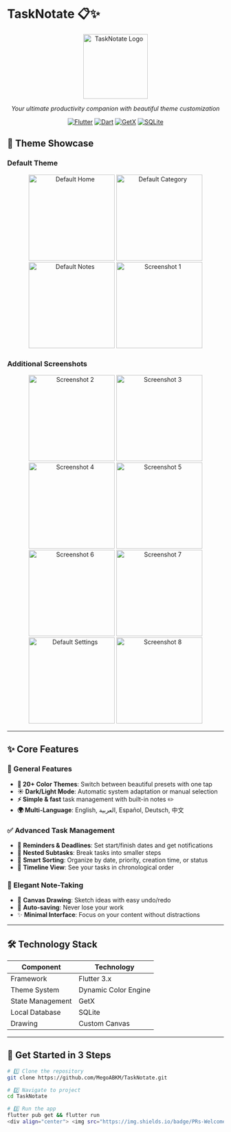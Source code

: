 # TaskNotate 📋✨

<p align="center">
  <img src="https://github.com/user-attachments/assets/c1ea1b69-76ea-4e86-9a35-c5393a96cd78" alt="TaskNotate Logo" width="150">
</p>

<p align="center">
  <em>Your ultimate productivity companion with beautiful theme customization</em>
</p>

<div align="center">

[![Flutter](https://img.shields.io/badge/Flutter-3.x-blue?style=for-the-badge&logo=flutter)](https://flutter.dev)
[![Dart](https://img.shields.io/badge/Dart-2.x-0175C2?style=for-the-badge&logo=dart)](https://dart.dev)
[![GetX](https://img.shields.io/badge/GetX-State%20Management-orange?style=for-the-badge)](https://pub.dev/packages/get)
[![SQLite](https://img.shields.io/badge/SQLite-3.x-003B57?style=for-the-badge&logo=sqlite&logoColor=white)](https://www.sqlite.org/index.html)

</div>

## 🎨 Theme Showcase

### Default Theme
<p align="center">
  <img src="https://github.com/user-attachments/assets/2c93d080-c4d7-4c56-9634-e00ca499894f" alt="Default Home" width="200">
  <img src="https://github.com/user-attachments/assets/bf83d76b-938c-4f65-9143-7d7159069337" alt="Default Category" width="200">
  <img src="https://github.com/user-attachments/assets/aa6804c6-f52f-4f94-9671-1ec1395f2195" alt="Default Notes" width="200">
  <img src="https://github.com/user-attachments/assets/424a0979-e330-4cae-b7ea-f02fdc9459c3" alt="Screenshot 1" width="200">

</p>

### Additional Screenshots
<p align="center">
  
  <img src="https://github.com/user-attachments/assets/fcf52824-5c8a-44a8-aa89-e18965c942b8" alt="Screenshot 2" width="200">
  <img src="https://github.com/user-attachments/assets/308f7161-9d8f-44d8-9043-f1041d4a7b4c" alt="Screenshot 3" width="200">
  <img src="https://github.com/user-attachments/assets/d9b499b4-6892-42c4-beb1-4744cd569459" alt="Screenshot 4" width="200">
  <img src="https://github.com/user-attachments/assets/12cd8a00-601a-4d55-a7a8-0fe83dd9e052" alt="Screenshot 5" width="200">
  <img src="https://github.com/user-attachments/assets/63be5816-b264-44ff-83ac-93909f3e8612" alt="Screenshot 6" width="200">
  <img src="https://github.com/user-attachments/assets/9d8381e8-c85c-4cd2-b1d7-e1c9f636f5a1" alt="Screenshot 7" width="200">
    <img src="https://github.com/user-attachments/assets/8ffe1e63-6ad0-4d41-bb0c-2bdbd34a483c" alt="Default Settings" width="200">
  <img src="https://github.com/user-attachments/assets/cebc6f2b-7c7d-4b7c-a221-6efa81d24d90" alt="Screenshot 8" width="200">
</p>

---

## ✨ Core Features

### 🎯 General Features
- **🌈 20+ Color Themes**: Switch between beautiful presets with one tap
- **☀️ Dark/Light Mode**: Automatic system adaptation or manual selection
- **⚡ Simple & fast** task management with built-in notes ✏️
- **🌍 Multi-Language**: English, العربية, Español, Deutsch, 中文

### ✅ Advanced Task Management
- 🔔 **Reminders & Deadlines**: Set start/finish dates and get notifications
- 🧩 **Nested Subtasks**: Break tasks into smaller steps
- 🔄 **Smart Sorting**: Organize by date, priority, creation time, or status
- 📅 **Timeline View**: See your tasks in chronological order

### 📝 Elegant Note-Taking
- 🎨 **Canvas Drawing**: Sketch ideas with easy undo/redo
- 💾 **Auto-saving**: Never lose your work
- ✨ **Minimal Interface**: Focus on your content without distractions
---

## 🛠️ Technology Stack

| Component        | Technology                          |
|------------------|-------------------------------------|
| Framework        | Flutter 3.x                         |
| Theme System     | Dynamic Color Engine                |
| State Management | GetX                                |
| Local Database   | SQLite                              |
| Drawing          | Custom Canvas |

---

## 🚀 Get Started in 3 Steps

```bash
# 1️⃣ Clone the repository
git clone https://github.com/MegoABKM/TaskNotate.git

# 2️⃣ Navigate to project
cd TaskNotate

# 3️⃣ Run the app
flutter pub get && flutter run
<div align="center"> <img src="https://img.shields.io/badge/PRs-Welcome-brightgreen.svg?style=for-the-badge" alt="PRs Welcome"> <img src="https://img.shields.io/badge/License-MIT-blue.svg?style=for-the-badge" alt="MIT License"> </div> ```
